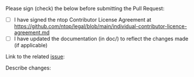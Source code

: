 Please sign (check) the below before submitting the Pull Request:

- [ ] I have signed the ntop Contributor License Agreement at https://github.com/ntop/legal/blob/main/individual-contributor-licence-agreement.md
- [ ] I have updated the documentation (in doc/) to reflect the changes made (if applicable)

Link to the related [issue](https://github.com/ntop/n2n/issues):


Describe changes:



